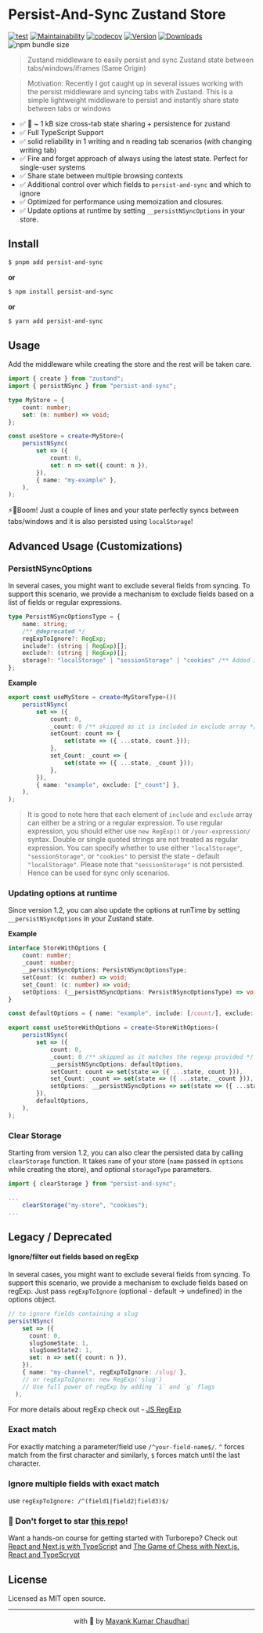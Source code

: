 # Persist-And-Sync Zustand Store

[![test](https://github.com/react18-tools/persist-and-sync/actions/workflows/test.yml/badge.svg)](https://github.com/react18-tools/persist-and-sync/actions/workflows/test.yml) [![Maintainability](https://api.codeclimate.com/v1/badges/5355eb02cfedc9184e3f/maintainability)](https://codeclimate.com/github/mayank1513/persist-and-sync/maintainability) [![codecov](https://codecov.io/gh/mayank1513/persist-and-sync/graph/badge.svg)](https://codecov.io/gh/mayank1513/persist-and-sync) [![Version](https://img.shields.io/npm/v/persist-and-sync.svg?colorB=green)](https://www.npmjs.com/package/persist-and-sync) [![Downloads](https://img.jsdelivr.com/img.shields.io/npm/dt/persist-and-sync.svg)](https://www.npmjs.com/package/persist-and-sync) ![npm bundle size](https://img.shields.io/bundlephobia/minzip/persist-and-sync)

> Zustand middleware to easily persist and sync Zustand state between tabs/windows/iframes (Same Origin)

> Motivation: Recently I got caught up in several issues working with the persist middleware and syncing tabs with Zustand. This is a simple lightweight middleware to persist and instantly share state between tabs or windows

- ✅ 🐙 ~ 1 kB size cross-tab state sharing + persistence for zustand
- ✅ Full TypeScript Support
- ✅ solid reliability in 1 writing and n reading tab scenarios (with changing writing tab)
- ✅ Fire and forget approach of always using the latest state. Perfect for single-user systems
- ✅ Share state between multiple browsing contexts
- ✅ Additional control over which fields to `persist-and-sync` and which to ignore
- ✅ Optimized for performance using memoization and closures.
- ✅ Update options at runtime by setting `__persistNSyncOptions` in your store.

## Install

```bash
$ pnpm add persist-and-sync
```

**or**

```bash
$ npm install persist-and-sync
```

**or**

```bash
$ yarn add persist-and-sync
```

## Usage

Add the middleware while creating the store and the rest will be taken care.

```ts
import { create } from "zustand";
import { persistNSync } from "persist-and-sync";

type MyStore = {
	count: number;
	set: (n: number) => void;
};

const useStore = create<MyStore>(
	persistNSync(
		set => ({
			count: 0,
			set: n => set({ count: n }),
		}),
		{ name: "my-example" },
	),
);
```

⚡🎉Boom! Just a couple of lines and your state perfectly syncs between tabs/windows and it is also persisted using `localStorage`!

## Advanced Usage (Customizations)

### PersistNSyncOptions

In several cases, you might want to exclude several fields from syncing. To support this scenario, we provide a mechanism to exclude fields based on a list of fields or regular expressions.

```typescript
type PersistNSyncOptionsType = {
	name: string;
	/** @deprecated */
	regExpToIgnore?: RegExp;
	include?: (string | RegExp)[];
	exclude?: (string | RegExp)[];
	storage?: "localStorage" | "sessionStorage" | "cookies" /** Added in v1.1.0 */;
};
```

**Example**

```typescript
export const useMyStore = create<MyStoreType>()(
	persistNSync(
		set => ({
			count: 0,
			_count: 0 /** skipped as it is included in exclude array */,
			setCount: count => {
				set(state => ({ ...state, count }));
			},
			set_Count: _count => {
				set(state => ({ ...state, _count }));
			},
		}),
		{ name: "example", exclude: ["_count"] },
	),
);
```

> It is good to note here that each element of `include` and `exclude` array can either be a string or a regular expression.
> To use regular expression, you should either use `new RegExp()` or `/your-expression/` syntax. Double or single quoted strings are not treated as regular expression.
> You can specify whether to use either `"localStorage"`, `"sessionStorage"`, or `"cookies"` to persist the state - default `"localStorage"`. Please note that `"sessionStorage"` is not persisted. Hence can be used for sync only scenarios.

### Updating options at runtime

Since version 1.2, you can also update the options at runTime by setting `__persistNSyncOptions` in your Zustand state.

**Example**

```ts
interface StoreWithOptions {
	count: number;
	_count: number;
	__persistNSyncOptions: PersistNSyncOptionsType;
	setCount: (c: number) => void;
	set_Count: (c: number) => void;
	setOptions: (__persistNSyncOptions: PersistNSyncOptionsType) => void;
}

const defaultOptions = { name: "example", include: [/count/], exclude: [/^_/] };

export const useStoreWithOptions = create<StoreWithOptions>(
	persistNSync(
		set => ({
			count: 0,
			_count: 0 /** skipped as it matches the regexp provided */,
			__persistNSyncOptions: defaultOptions,
			setCount: count => set(state => ({ ...state, count })),
			set_Count: _count => set(state => ({ ...state, _count })),
			setOptions: __persistNSyncOptions => set(state => ({ ...state, __persistNSyncOptions })),
		}),
		defaultOptions,
	),
);
```

### Clear Storage

Starting from version 1.2, you can also clear the persisted data by calling `clearStorage` function. It takes `name` of your store (`name` passed in `options` while creating the store), and optional `storageType` parameters.   

```ts
import { clearStorage } from "persist-and-sync";

...
	clearStorage("my-store", "cookies");
...
```

## Legacy / Deprecated

#### Ignore/filter out fields based on regExp

In several cases, you might want to exclude several fields from syncing. To support this scenario, we provide a mechanism to exclude fields based on regExp. Just pass `regExpToIgnore` (optional - default -> undefined) in the options object.

```ts
// to ignore fields containing a slug
persistNSync(
    set => ({
      count: 0,
      slugSomeState: 1,
      slugSomeState2: 1,
      set: n => set({ count: n }),
    }),
    { name: "my-channel", regExpToIgnore: /slug/ },
    // or regExpToIgnore: new RegExp('slug')
    // Use full power of regExp by adding `i` and `g` flags
  ),
```

For more details about regExp check out - [JS RegExp](https://www.w3schools.com/jsref/jsref_obj_regexp.asp)

### Exact match

For exactly matching a parameter/field use `/^your-field-name$/`. `^` forces match from the first character and similarly, `$` forces match until the last character.

### Ignore multiple fields with exact match

use `regExpToIgnore: /^(field1|field2|field3)$/`

### 🤩 Don't forget to star [this repo](https://github.com/mayank1513/persist-and-sync)!

Want a hands-on course for getting started with Turborepo? Check out [React and Next.js with TypeScript](https://mayank-chaudhari.vercel.app/courses/react-and-next-js-with-typescript) and [The Game of Chess with Next.js, React and TypeScrypt](https://www.udemy.com/course/game-of-chess-with-nextjs-react-and-typescrypt/?referralCode=851A28F10B254A8523FE)

## License

Licensed as MIT open source.

<hr />

<p align="center" style="text-align:center">with 💖 by <a href="https://mayank-chaudhari.vercel.app" target="_blank">Mayank Kumar Chaudhari</a></p>
